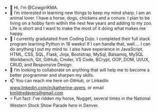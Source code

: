 - 👋 Hi, I’m @CowgirlKMA. 
- 👀 I’m interested in learning new things to keep my mind sharp. I am an animal lover. I have a horse, dogs, chickens and a conure. I plan to be living on a hobby farm within the next few years and adding to my zoo. Life is short and I want to make the most of it doing what makes me happy.
- 🌱 I currently gradutated from Coding Dojo. I completed their full stack program learning Python in 18 weeks! If I can handle that, well.... I can do anything I put my mind to. I also have experience in JavaScript, HTML, CSS, SQL, Flask, Jinja, Bootstrap, MySql, Balsamiq, MySQL Workbench, Git, GitHub, Cmder, VS Code, BCrypt, OOP, DOM, UI/UX, CRUD, and Responsive Design. 
- 💞️ I’m looking to collaborate on anything that will help me to become a better programmer and sharpen my skills.
- 📫 You can reach me here on GitHub, or LinkedIn www.linkedin.com/in/katherine-ayers, or email kmildredayers@gmail.com
- ⚡ Fun fact: I've ridden my horse, Nugget, several times in the National Western Stock Show Parade here in Denver. 

